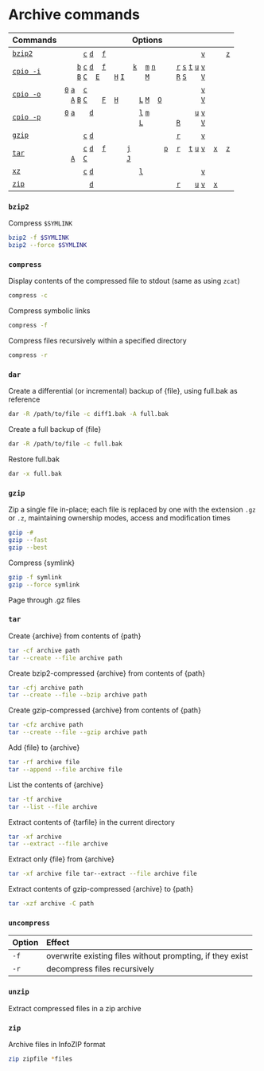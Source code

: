 [bunzip2]:                                           archive.md#bunzip2                                 '```&#10;$ bunzip2&#10;```&#10;Decompress an archive created with `bzip2`&#10;Rothwell, William. _CompTIA Linux+ Portable Command Guide_.: 271'
[bzip2]:                                             archive.md#bzip2                                               '```&#10;$ bzip2&#10;```&#10;Compress or decompress archives using the Burrows-Wheeler block-sorting text-compression algorithm.&#10;Rothwell, William. _CompTIA Linux+ Portable Command Guide_.: 271'
[bzcat]:                                             archive.md#bzcat                                   '```&#10;$ bzcat&#10;```&#10;Page through .bz2 files'
[bzmore]:                                            archive.md#bzmore                                  '```&#10;$ bzmore&#10;```&#10;Page through .bz2 files'
[bzless]:                                            archive.md#bzless                                  '```&#10;$ bzless&#10;```&#10;Page through .bz2 files'
[compress]:                                          #compress                                          '```&#10;$ compress&#10;```&#10;Compress and expand data&#10;&#10;Compress reduces the size of the named files using adaptive Lempel-Ziv coding. Whenever possible, each file is replaced by one with the extension .Z, while keeping the same ownership modes, access and modification times. If no files are specified, the standard input is compressed to the standard output. Compress will only attempt to compress regular files. In particular, it will ignore symbolic links. If a file has multiple hard links, compress will refuse to compress it unless the -f flag is given.'
[cpio]:                                              archive.md#cpio                                    '```&#10;$ cpio&#10;```&#10;Create archives&#10;Rothwell, William. _CompTIA Linux+ Portable Command Guide_.: 268'
[dar]:                                               archive.md#dar                                     '```&#10;$ dar&#10;```&#10;Backup tool that can make differential and incremental backups&#10;"`dar` manpage". _Ubuntu Manpage Repository_.'
[gunzip]:                                            archive.md#gunzip                                  '```&#10;$ gunzip&#10;```&#10;Decompress an archive created with `gzip`&#10;Rothwell, William. _CompTIA Linux+ Portable Command Guide_.: 270'
[gzip]:                                              archive.md#gzip                                    '```&#10;$ gzip&#10;```&#10;Compress or decompress archives using the Lempel-Ziv compression algorithm.&#10;Rothwell, William. _CompTIA Linux+ Portable Command Guide_.: 269'
[tar]:                                               archive.md#tar                                     '```&#10;$ tar&#10;```&#10;Merge multiple files into a single file&#10;Rothwell, William. _CompTIA Linux+ Portable Command Guide_.: 268'
[unxz]:                                              archive.md#unxz                                    '```&#10;$ unxz&#10;```&#10;Decompress an archive created with `xz`&#10;Rothwell, William. _CompTIA Linux+ Portable Command Guide_.: 270'
[unzip]:                                             archive.md#unzip                                   '```&#10;$ unzip&#10;```&#10;Decompress a .zip archive'
[xz]:                                                archive.md#xz                                      '```&#10;$ xz&#10;```&#10;Compress or decompress archives using the LZMA and LZMA2 compression methods.&#10;Rothwell, William. _CompTIA Linux+ Portable Command Guide_.: 270'
[zip]:                                               archive.md#zip                                     '```&#10;$ zip&#10;```&#10;Merge multiple files into a single, compressed file&#10;Rothwell, William. _CompTIA Linux+ Portable Command Guide_.: 271'


<!-- `bzip2` options -->
[bzip2 -&#99;]:                                           #bzip2                                             '```&#10;$ bzip2 -c&#10;$ bzip2 --stdout&#10;```&#10;Write output to STDOUT and do not replace the original file.&#10;Rothwell, William. _CompTIA Linux+ Portable Command Guide_.: 271'
[bzip2 -&#100;]:                                           #bzip2                                             '```&#10;$ bzip2 -d&#10;$ bzip2 --decompress&#10;```&#10;Decompress archive (equivalent to `bunzip2`)&#10;Rothwell, William. _CompTIA Linux+ Portable Command Guide_.: 271'
[bzip2 -&#118;]:                                           #bzip2                                             '```&#10;$ bzip2 -v&#10;```&#10;Verbose&#10;Rothwell, William. _CompTIA Linux+ Portable Command Guide_.: 271'
[bzip2 -&#102;]:                                           #bzip2                                             '```&#10;$ bzip2 -f&#10;$ bzip2 --force&#10;```&#10;force overwrite of output files'
[bzip2 -&#122;]:                                           #bzip2                                             '```&#10;$ bzip2 -z&#10;$ bzip2 --compress&#10;```&#10;force compression'

<!-- `cpio` options -->
[cpio -0]:                                            #cpio                                              '```&#10;$ cpio -0&#10;$ cpio --null&#10;```&#10;With `-o` or `-p`, read a list of filenames terminated with a `NUL` byte (all zeros) instead of a newline.&#10;Robbins, Arnold. _UNIX in a Nutshell_ 4th ed (2005): 45'
[cpio -&#100;]:                                            #cpio                                              '```&#10;$ cpio -d&#10;$ cpio --make-directories&#10;```&#10;Create directories as needed&#10;Robbins, Arnold. _UNIX in a Nutshell_ 4th ed (2005): 43'
[cpio -&#102;]:                                            #cpio                                              '```&#10;$ cpio -f&#10;$ cpio --nonmatching&#10;```&#10;Reverse the sense of copying; copy all files except those that match `$PATTERNS`&#10;Robbins, Arnold. _UNIX in a Nutshell_ 4th ed (2005): 43'
[cpio -&#105;]:                                            #cpio                                              '```&#10;$ cpio -i $PATTERNS&#10;$ cpio --extract $PATTERNS&#10;```&#10;Copy "in" (extract) files whose names match selected `$PATTERNS`, which can include bash filename metacharacters. If no patterns are provided, then all files are copied.&#10;Robbins, Arnold. _UNIX in a Nutshell_ 4th ed (2005): 42'
[cpio -&#107;]:                                            #cpio                                              '```&#10;$ cpio -k&#10;```&#10;Ignored for compatibility'
[cpio -&#108;]:                                            #cpio                                              '```&#10;$ cpio -l&#10;$ cpio --link&#10;```&#10;Link files instead of copying (can only be used with `-p`)&#10;Robbins, Arnold. _UNIX in a Nutshell_ 4th ed (2005): 43'
[cpio -&#109;]:                                            #cpio                                              '```&#10;$ cpio -m&#10;$ cpio --preserve-modification-time&#10;```&#10;Retain previous file modification time&#10;Robbins, Arnold. _UNIX in a Nutshell_ 4th ed (2005): 44'
[cpio -&#110;]:                                            #cpio                                              '```&#10;$ cpio -n&#10;$ cpio --numeric-uid-gid&#10;```&#10;When verbosely listing contents, show user ID and group ID numerically&#10;Robbins, Arnold. _UNIX in a Nutshell_ 4th ed (2005): 45'
[cpio -&#111;]:                                            #cpio                                              '```&#10;$ cpio -o&#10;$ cpio --create&#10;```&#10;Copy "out" a list of files whose names are given on STDIN.&#10;Robbins, Arnold. _UNIX in a Nutshell_ 4th ed (2005): 42'
[cpio -&#112;]:                                            #cpio                                              '```&#10;$ cpio -p $DIRECTORY&#10;$ cpio --create $DIRECTORY&#10;```&#10;Copy (pass) files to another local directory. Destination pathnames are interpreted relative to the named `$DIRECTORY`.&#10;Robbins, Arnold. _UNIX in a Nutshell_ 4th ed (2005): 42'
[cpio -&#114;]:                                            #cpio                                              '```&#10;$ cpio -r&#10;$ cpio --rename&#10;```&#10;Rename files interactively&#10;Robbins, Arnold. _UNIX in a Nutshell_ 4th ed (2005): 44'
[cpio -&#115;]:                                            #cpio                                              '```&#10;$ cpio -s&#10;$ cpio --swap-bytes&#10;```&#10;Swap bytes of each two-byte half-word&#10;Robbins, Arnold. _UNIX in a Nutshell_ 4th ed (2005): 44'
[cpio -&#116;]:                                            #cpio                                              '```&#10;$ cpio -t&#10;$ cpio --list&#10;```&#10;Print a table of contents of the input (create no files). When used with `-v`, output resembles that of `ls -l`&#10;Robbins, Arnold. _UNIX in a Nutshell_ 4th ed (2005): 44'
[cpio -&#117;]:                                            #cpio                                              '```&#10;$ cpio -u&#10;$ cpio --unconditional&#10;```&#10;Unconditional copy; old files can overwrite new ones&#10;Robbins, Arnold. _UNIX in a Nutshell_ 4th ed (2005): 44'
[cpio -&#118;]:                                            #cpio                                              '```&#10;$ cpio -v&#10;$ cpio --verbose&#10;```&#10;Print a list of filenames processed&#10;Robbins, Arnold. _UNIX in a Nutshell_ 4th ed (2005): 44'
[cpio -&#65;]:                                            #cpio                                              '```&#10;$ cpio -A&#10;$ cpio --append&#10;```&#10;Append files to an archive (must be used with `-O` or `-F`)&#10;Robbins, Arnold. _UNIX in a Nutshell_ 4th ed (2005): 43'
[cpio -&#66;]:                                            #cpio                                              '```&#10;$ cpio -B&#10;```&#10;block input or output using 5120 bytes per record (512 bytes is default)&#10;Robbins, Arnold. _UNIX in a Nutshell_ 4th ed (2005): 43'
[cpio -&#67;]:                                            #cpio                                              '```&#10;$ cpio -C $N&#10;$ cpio --io-size $N&#10;```&#10;Like `-B`, but block size can be any positive integer `$N`&#10;Robbins, Arnold. _UNIX in a Nutshell_ 4th ed (2005): 43'
[cpio -&#69;]:                                            #cpio                                              '```&#10;$ cpio -E $FILE&#10;$ cpio --pattern-file $FILE&#10;```&#10;Extract filenames listed in `$FILE` from the archive&#10;Robbins, Arnold. _UNIX in a Nutshell_ 4th ed (2005): 43'
[cpio -&#70;]:                                            #cpio                                              '```&#10;$ cpio -F $FILE&#10;$ cpio --file $FILE&#10;```&#10;Same as `-O`&#10;Robbins, Arnold. _UNIX in a Nutshell_ 4th ed (2005): 44'
[cpio -&#72;]:                                            #cpio                                              '```&#10;$ cpio -H $TYPE&#10;$ cpio --format $TYPE&#10;```&#10;Read or write header information according to `$TYPE`, whose values include:&#10;  - `bin`                 original binary format&#10;  - `crc`                 ASCII header containing expanded device numbers&#10;  - `hpbin`               obsolete binary format used by the HP-UX `cpio`&#10;  - `hpodc`               HP-UX\'s portable format&#10;  - `newc`                SVR4 portable (ASCII) format&#10;  - `odc`                 old POSIX.1 portable (ASCII) format&#10;  - `tar`                 `tar` header&#10;  - `ustar`               IEEE/P1003 Data Interchange Standard header&#10;&#10;Robbins, Arnold. _UNIX in a Nutshell_ 4th ed (2005): 43'
[cpio -&#73;]:                                            #cpio                                              '```&#10;$ cpio -I $FILE&#10;```&#10;Read `$FILE` as an input archive&#10;Robbins, Arnold. _UNIX in a Nutshell_ 4th ed (2005): 43'
[cpio -&#76;]:                                            #cpio                                              '```&#10;$ cpio -L&#10;$ cpio --dereference&#10;```&#10;Follow symbolic links&#10;Robbins, Arnold. _UNIX in a Nutshell_ 4th ed (2005): 43'
[cpio -&#77;]:                                            #cpio                                              '```&#10;$ cpio -M $MESSAGE&#10;$ cpio --message $MESSAGE&#10;```&#10;Print `$MESSAGE` when switching media (valid only with `-I` or `-O`)&#10;Robbins, Arnold. _UNIX in a Nutshell_ 4th ed (2005): 44'
[cpio -&#79;]:                                            #cpio                                              '```&#10;$ cpio -O $FILE&#10;```&#10;Direct output to `$FILE`&#10;Robbins, Arnold. _UNIX in a Nutshell_ 4th ed (2005): 44'
[cpio -&#82;]:                                            #cpio                                              '```&#10;$ cpio -R $ID&#10;$ cpio --owner $ID&#10;```&#10;Reassign file ownership and group information to `$ID` (following the format "user:group")&#10;Robbins, Arnold. _UNIX in a Nutshell_ 4th ed (2005): 44'
[cpio -&#83;]:                                            #cpio                                              '```&#10;$ cpio -S&#10;$ cpio --swap-halfwords&#10;```&#10;Swap half-words of each four-byte word&#10;Robbins, Arnold. _UNIX in a Nutshell_ 4th ed (2005): 44'
[cpio -&#86;]:                                            #cpio                                              '```&#10;$ cpio -V&#10;$ cpio --dot&#10;```&#10;Print a dot for each file read or written (showing cpio working without cluttering the screen).&#10;Robbins, Arnold. _UNIX in a Nutshell_ 4th ed (2005): 44'
[cpio -&#97;]:                                            #cpio                                              '```&#10;$ cpio -a&#10;$ cpio --reset-access-time&#10;```&#10;Reset access times of input files&#10;Robbins, Arnold. _UNIX in a Nutshell_ 4th ed (2005): 43'
[cpio -&#98;]:                                            #cpio                                              '```&#10;$ cpio -b&#10;$ cpio --swap&#10;```&#10;Swap bytes and half-words to convert between big-endian and little-endian 32-bit integers.&#10;Robbins, Arnold. _UNIX in a Nutshell_ 4th ed (2005): 43'
[cpio -&#99;]:                                            #cpio                                              '```&#10;$ cpio -c&#10;```&#10;read or write header information as ASCII characters&#10;Robbins, Arnold. _UNIX in a Nutshell_ 4th ed (2005): 43'

<!-- `gzip` options -->
[gzip -&#99;]:                                            #gzip                                              '```&#10;$ gzip -c&#10;```&#10;Write output to STDOUT and do not replace the original file.&#10;Rothwell, William. _CompTIA Linux+ Portable Command Guide_.: 270'
[gzip -&#100;]:                                            #gzip                                              '```&#10;$ gzip -d&#10;```&#10;Decompress the file (equivalent to `gunzip`)&#10;Rothwell, William. _CompTIA Linux+ Portable Command Guide_.: 270'
[gzip -&#114;]:                                            #gzip                                              '```&#10;$ gzip -r&#10;```&#10;Recursive: Used when a directory argument is given to compress all files within it, as well as subdirectories.&#10;Rothwell, William. _CompTIA Linux+ Portable Command Guide_.: 270'
[gzip -&#118;]:                                            #gzip                                              '```&#10;$ gzip -v&#10;```&#10;Verbose: Display percentage of compression&#10;Rothwell, William. _CompTIA Linux+ Portable Command Guide_.: 270'


<!-- `tar` options -->
[tar -&#65;]:                                             #tar                                               '```&#10;$ tar -A&#10;$ tar --concatenate&#10;```&#10;Append new files to an archive&#10;Rothwell, William. _CompTIA Linux+ Portable Command Guide_.: 268'
[tar -&#99;]:                                             #tar                                               '```&#10;$ tar -c&#10;$ tar --create&#10;```&#10;Create an archive&#10;Rothwell, William. _CompTIA Linux+ Portable Command Guide_.: 268'
[tar -&#67;]:                                             #tar                                               '```&#10;$ tar -C $PATH $FILES&#10;$ tar --directory $PATH $FILES&#10;```&#10;change working directory to `$PATH` before adding $FILES; makes it possible to archive files that do not share a common ancestor directory'
[tar -&#100;]:                                             #tar                                               '```&#10;$ tar -d&#10;```&#10;Compare the difference between the contents of an archive and the files in a directory&#10;Rothwell, William. _CompTIA Linux+ Portable Command Guide_.: 268'
[tar -&#102;]:                                             #tar                                               '```&#10;$ tar -f&#10;$ tar --file&#10;```&#10;Specify the name of the archive&#10;Rothwell, William. _CompTIA Linux+ Portable Command Guide_.: 268'
[tar -&#106;]:                                             #tar                                               '```&#10;$ tar -j&#10;$ tar --bzip2&#10;```&#10;Compress/uncompress archive using `bzip2`&#10;Rothwell, William. _CompTIA Linux+ Portable Command Guide_.: 268'
[tar -&#74;]:                                             #tar                                               '```&#10;$ tar -J&#10;```&#10;Compress/uncompress archive using `xz`&#10;Rothwell, William. _CompTIA Linux+ Portable Command Guide_.: 268'
[tar -&#112;]:                                             #tar                                               '```&#10;$ tar -p&#10;$ tar --preserve-permissions&#10;```&#10;extract information about file permissions'
[tar -&#114;]:                                             #tar                                               '```&#10;$ tar -r&#10;$ tar --append&#10;```&#10;append files to the end of an archive'
[tar -&#116;]:                                             #tar                                               '```&#10;$ tar -t&#10;$ tar --list&#10;```&#10;List the contents of an archive&#10;Rothwell, William. _CompTIA Linux+ Portable Command Guide_.: 268'
[tar -&#117;]:                                             #tar                                               '```&#10;$ tar -u&#10;```&#10;Update; only append newer files into an existing archive&#10;Rothwell, William. _CompTIA Linux+ Portable Command Guide_.: 268'
[tar -&#118;]:                                             #tar                                               '```&#10;$ tar -v&#10;$ tar --verbose&#10;```&#10;Verbose output&#10;Rothwell, William. _CompTIA Linux+ Portable Command Guide_.: 268'
[tar -&#120;]:                                             #tar                                               '```&#10;$ tar -x&#10;$ tar --extract&#10;```&#10;Extract the contents of an archive&#10;Rothwell, William. _CompTIA Linux+ Portable Command Guide_.: 268'
[tar -&#122;]:                                             #tar                                               '```&#10;$ tar -z&#10;$ tar --gzip&#10;```&#10;Compress/uncompress archive using `gzip`&#10;Rothwell, William. _CompTIA Linux+ Portable Command Guide_.: 268'
[tar -&#84;]:                                             #tar                                               '```&#10;$ tar -T $FILENAMES&#10;$ tar --files-from $FILENAMES&#10;```&#10; a list of filenames to be archived, one filename per line, from `$FILENAMES`'

<!-- `xz` options -->
[xz -&#99;]:                                              #xz                                                '```&#10;$ xz -c&#10;```&#10;Write output to STDOUT and do not replace the original file.&#10;Rothwell, William. _CompTIA Linux+ Portable Command Guide_.: 270'
[xz -&#100;]:                                              #xz                                                '```&#10;$ xz -d&#10;```&#10;Decompress archive (equivalent to `unxz`)&#10;Rothwell, William. _CompTIA Linux+ Portable Command Guide_.: 270'
[xz -&#108;]:                                              #xz                                                '```&#10;$ xz -l&#10;```&#10;List information about an existing archive&#10;Rothwell, William. _CompTIA Linux+ Portable Command Guide_.: 270'
[xz -&#118;]:                                              #xz                                                '```&#10;$ xz -v&#10;```&#10;Display percentage of compression&#10;Rothwell, William. _CompTIA Linux+ Portable Command Guide_.: 270'

<!-- `zip` options -->
[zip -&#100;]:                                             #zip                                               '```&#10;$ zip -d&#10;```&#10;Decompress archive (equivalent to `unzip`)&#10;Rothwell, William. _CompTIA Linux+ Portable Command Guide_.: 272'
[zip -&#118;]:                                             #zip                                               '```&#10;$ zip -v&#10;```&#10;Verbose; display percentage of compression&#10;Rothwell, William. _CompTIA Linux+ Portable Command Guide_.: 272'
[zip -&#117;]:                                             #zip                                               '```&#10;$ zip -u&#10;```&#10;Update an archive with new content&#10;Rothwell, William. _CompTIA Linux+ Portable Command Guide_.: 272'
[zip -&#114;]:                                             #zip                                               '```&#10;$ zip -r&#10;```&#10;Zip recursively&#10;Rothwell, William. _CompTIA Linux+ Portable Command Guide_.: 272'
[zip -&#120;]:                                             #zip                                               '```&#10;$ zip -x $FILES&#10;```&#10;Specify files to be excluded from the archive&#10;Rothwell, William. _CompTIA Linux+ Portable Command Guide_.: 272'


# Archive commands
Commands                        | Options
---                             | ---
[`bzip2`][bzip2]                | <code>&nbsp;</code>  <code>&nbsp;</code> <code>&nbsp;</code> [`c`][bzip2 -&#99;] [`d`][bzip2 -&#100;] <code>&nbsp;</code> [`f`][bzip2 -&#102;] <code>&nbsp;</code> <code>&nbsp;</code> <code>&nbsp;</code> <code>&nbsp;</code> <code>&nbsp;</code> <code>&nbsp;</code> <code>&nbsp;</code> <code>&nbsp;</code> <code>&nbsp;</code> <code>&nbsp;</code> <code>&nbsp;</code> <code>&nbsp;</code> <code>&nbsp;</code> <code>&nbsp;</code> <code>&nbsp;</code> [`v`][bzip2 -&#118;] <code>&nbsp;</code> <code>&nbsp;</code> <code>&nbsp;</code> [`z`][bzip2 -&#122;]
[`cpio`][cpio][` -i`][cpio -&#105;]  | <code>&nbsp;</code>  <code>&nbsp;</code> [`b`][cpio -&#98;] [`c`][cpio -&#99;] [`d`][cpio -&#100;] <code>&nbsp;</code> [`f`][cpio -&#102;] <code>&nbsp;</code> <code>&nbsp;</code> <code>&nbsp;</code> <code>&nbsp;</code> [`k`][cpio -&#107;] <code>&nbsp;</code> [`m`][cpio -&#109;] [`n`][cpio -&#110;] <code>&nbsp;</code> <code>&nbsp;</code> <code>&nbsp;</code> [`r`][cpio -&#114;] [`s`][cpio -&#115;] [`t`][cpio -&#116;] [`u`][cpio -&#117;] [`v`][cpio -&#118;] <code>&nbsp;</code> <code>&nbsp;</code> <code>&nbsp;</code> <code>&nbsp;</code>  <br><code>&nbsp;</code>&nbsp;<code>&nbsp;</code> [`B`][cpio -&#66;] [`C`][cpio -&#67;] <code>&nbsp;</code> [`E`][cpio -&#69;] <code>&nbsp;</code> <code>&nbsp;</code> [`H`][cpio -&#72;] [`I`][cpio -&#73;] <code>&nbsp;</code> <code>&nbsp;</code> <code>&nbsp;</code> [`M`][cpio -&#77;] <code>&nbsp;</code> <code>&nbsp;</code> <code>&nbsp;</code> <code>&nbsp;</code> [`R`][cpio -&#82;] [`S`][cpio -&#83;] <code>&nbsp;</code> <code>&nbsp;</code> [`V`][cpio -&#86;] <code>&nbsp;</code> <code>&nbsp;</code> <code>&nbsp;</code> <code>&nbsp;</code> 
[`cpio`][cpio][` -o`][cpio -&#111;]  | [`0`][cpio -0]  [`a`][cpio -&#97;] <code>&nbsp;</code> [`c`][cpio -&#99;] <code>&nbsp;</code> <code>&nbsp;</code> <code>&nbsp;</code> <code>&nbsp;</code> <code>&nbsp;</code> <code>&nbsp;</code> <code>&nbsp;</code> <code>&nbsp;</code> <code>&nbsp;</code> <code>&nbsp;</code> <code>&nbsp;</code> <code>&nbsp;</code> <code>&nbsp;</code> <code>&nbsp;</code> <code>&nbsp;</code> <code>&nbsp;</code> <code>&nbsp;</code> <code>&nbsp;</code> [`v`][cpio -&#118;] <code>&nbsp;</code> <code>&nbsp;</code> <code>&nbsp;</code> <code>&nbsp;</code>  <br><code>&nbsp;</code> [`A`][cpio -&#65;] [`B`][cpio -&#66;] [`C`][cpio -&#67;] <code>&nbsp;</code> <code>&nbsp;</code> [`F`][cpio -&#70;] <code>&nbsp;</code> [`H`][cpio -&#72;] <code>&nbsp;</code> <code>&nbsp;</code> <code>&nbsp;</code> [`L`][cpio -&#76;] [`M`][cpio -&#77;] <code>&nbsp;</code> [`O`][cpio -&#79;] <code>&nbsp;</code> <code>&nbsp;</code> <code>&nbsp;</code> <code>&nbsp;</code> <code>&nbsp;</code> <code>&nbsp;</code> [`V`][cpio -&#86;] <code>&nbsp;</code> <code>&nbsp;</code> <code>&nbsp;</code> <code>&nbsp;</code> 
[`cpio`][cpio][` -p`][cpio -&#112;]  | [`0`][cpio -0]  [`a`][cpio -&#97;] <code>&nbsp;</code> <code>&nbsp;</code> [`d`][cpio -&#100;] <code>&nbsp;</code> <code>&nbsp;</code> <code>&nbsp;</code> <code>&nbsp;</code> <code>&nbsp;</code> <code>&nbsp;</code> <code>&nbsp;</code> [`l`][cpio -&#108;] [`m`][cpio -&#109;] <code>&nbsp;</code> <code>&nbsp;</code> <code>&nbsp;</code> <code>&nbsp;</code> <code>&nbsp;</code> <code>&nbsp;</code> <code>&nbsp;</code> [`u`][cpio -&#117;] [`v`][cpio -&#118;] <code>&nbsp;</code> <code>&nbsp;</code> <code>&nbsp;</code> <code>&nbsp;</code>  <br><code>&nbsp;</code> <code>&nbsp;</code> <code>&nbsp;</code> <code>&nbsp;</code> <code>&nbsp;</code> <code>&nbsp;</code> <code>&nbsp;</code> <code>&nbsp;</code> <code>&nbsp;</code> <code>&nbsp;</code> <code>&nbsp;</code> <code>&nbsp;</code> [`L`][cpio -&#76;] <code>&nbsp;</code> <code>&nbsp;</code> <code>&nbsp;</code> <code>&nbsp;</code> <code>&nbsp;</code> [`R`][cpio -&#82;] <code>&nbsp;</code> <code>&nbsp;</code> <code>&nbsp;</code> [`V`][cpio -&#86;] <code>&nbsp;</code> <code>&nbsp;</code> <code>&nbsp;</code> <code>&nbsp;</code> 
[`gzip`][gzip]                  | <code>&nbsp;</code>  <code>&nbsp;</code> <code>&nbsp;</code> [`c`][gzip -&#99;] [`d`][gzip -&#100;] <code>&nbsp;</code> <code>&nbsp;</code> <code>&nbsp;</code> <code>&nbsp;</code> <code>&nbsp;</code> <code>&nbsp;</code> <code>&nbsp;</code> <code>&nbsp;</code> <code>&nbsp;</code> <code>&nbsp;</code> <code>&nbsp;</code> <code>&nbsp;</code> <code>&nbsp;</code> [`r`][gzip -&#114;] <code>&nbsp;</code> <code>&nbsp;</code> <code>&nbsp;</code> [`v`][gzip -&#118;] <code>&nbsp;</code> <code>&nbsp;</code> <code>&nbsp;</code> <code>&nbsp;</code>
[`tar`][tar]                    | <code>&nbsp;</code>  <code>&nbsp;</code> <code>&nbsp;</code> [`c`][tar -&#99;] [`d`][tar -&#100;] <code>&nbsp;</code> [`f`][tar -&#102;] <code>&nbsp;</code> <code>&nbsp;</code> <code>&nbsp;</code> [`j`][tar -&#106;] <code>&nbsp;</code> <code>&nbsp;</code> <code>&nbsp;</code> <code>&nbsp;</code> <code>&nbsp;</code> [`p`][tar -&#112;] <code>&nbsp;</code> [`r`][tar -&#114;] <code>&nbsp;</code> [`t`][tar -&#116;] [`u`][tar -&#117;] [`v`][tar -&#118;] <code>&nbsp;</code> [`x`][tar -&#120;] <code>&nbsp;</code> [`z`][tar -&#122;]  <br><code>&nbsp;</code> [`A`][tar -&#65;] <code>&nbsp;</code> [`C`][tar -&#67;] <code>&nbsp;</code> <code>&nbsp;</code> <code>&nbsp;</code> <code>&nbsp;</code> <code>&nbsp;</code> <code>&nbsp;</code> [`J`][tar -&#74;] <code>&nbsp;</code> <code>&nbsp;</code> <code>&nbsp;</code> <code>&nbsp;</code> <code>&nbsp;</code> <code>&nbsp;</code> <code>&nbsp;</code> <code>&nbsp;</code> <code>&nbsp;</code> <code>&nbsp;</code> <code>&nbsp;</code> <code>&nbsp;</code> <code>&nbsp;</code> <code>&nbsp;</code> <code>&nbsp;</code> <code>&nbsp;</code> 
[`xz`][xz]                      | <code>&nbsp;</code>  <code>&nbsp;</code> <code>&nbsp;</code> [`c`][xz -&#99;] [`d`][xz -&#100;] <code>&nbsp;</code> <code>&nbsp;</code> <code>&nbsp;</code> <code>&nbsp;</code> <code>&nbsp;</code> <code>&nbsp;</code> <code>&nbsp;</code> [`l`][xz -&#108;] <code>&nbsp;</code> <code>&nbsp;</code> <code>&nbsp;</code> <code>&nbsp;</code> <code>&nbsp;</code> <code>&nbsp;</code> <code>&nbsp;</code> <code>&nbsp;</code> <code>&nbsp;</code> [`v`][xz -&#118;] <code>&nbsp;</code> <code>&nbsp;</code> <code>&nbsp;</code> <code>&nbsp;</code>
[`zip`][zip]                    | <code>&nbsp;</code>  <code>&nbsp;</code> <code>&nbsp;</code> <code>&nbsp;</code> [`d`][zip -&#100;] <code>&nbsp;</code> <code>&nbsp;</code> <code>&nbsp;</code> <code>&nbsp;</code> <code>&nbsp;</code> <code>&nbsp;</code> <code>&nbsp;</code> <code>&nbsp;</code> <code>&nbsp;</code> <code>&nbsp;</code> <code>&nbsp;</code> <code>&nbsp;</code> <code>&nbsp;</code> [`r`][zip -&#114;] <code>&nbsp;</code> <code>&nbsp;</code> [`u`][zip -&#117;] [`v`][zip -&#118;] <code>&nbsp;</code> [`x`][zip -&#120;] <code>&nbsp;</code> <code>&nbsp;</code>


### `bzip2`
Compress `$SYMLINK`
```sh
bzip2 -f $SYMLINK
bzip2 --force $SYMLINK
```
### `compress`
Display contents of the compressed file to stdout (same as using `zcat`)
```sh
compress -c
```
Compress symbolic links
```sh
compress -f
```
Compress files recursively within a specified directory
```sh
compress -r
```
### `dar`
Create a differential (or incremental) backup of {file}, using full.bak as reference
```sh
dar -R /path/to/file -c diff1.bak -A full.bak
```
Create a full backup of {file}
```sh
dar -R /path/to/file -c full.bak
```
Restore full.bak
```sh
dar -x full.bak
```
### `gzip`
Zip a single file in-place; each file is replaced by one with the extension `.gz` or `.z`, maintaining ownership modes, access and modification times
```sh
gzip -#
gzip --fast
gzip --best
```
Compress {symlink}
```sh
gzip -f symlink
gzip --force symlink
```
Page through .gz files
### `tar`
Create {archive} from contents of {path}
```sh
tar -cf archive path
tar --create --file archive path
```
Create bzip2-compressed {archive} from contents of {path}
```sh
tar -cfj archive path
tar --create --file --bzip archive path
```
Create gzip-compressed {archive} from contents of {path}
```sh
tar -cfz archive path
tar --create --file --gzip archive path
```
Add {file} to {archive}
```sh
tar -rf archive file
tar --append --file archive file
```
List the contents of {archive}
```sh
tar -tf archive
tar --list --file archive
```
Extract contents of {tarfile} in the current directory
```sh
tar -xf archive
tar --extract --file archive
```
Extract only {file} from {archive}
```sh
tar -xf archive file tar--extract --file archive file
```
Extract contents of gzip-compressed {archive} to {path}
```sh
tar -xzf archive -C path
```
### `uncompress`
Option  | Effect
:---    | :---
`-f`    | overwrite existing files without prompting, if they exist
`-r`    | decompress files recursively
### `unzip`
Extract compressed files in a zip archive
### `zip`
Archive files in InfoZIP format
```sh
zip zipfile *files
```

[Eckert]: # "Eckert, Jason. _Linux+ Guide to Linux Certification_. Course Technology, 2012."